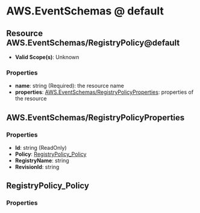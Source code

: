 # AWS.EventSchemas @ default

## Resource AWS.EventSchemas/RegistryPolicy@default
* **Valid Scope(s)**: Unknown
### Properties
* **name**: string (Required): the resource name
* **properties**: [AWS.EventSchemas/RegistryPolicyProperties](#awseventschemasregistrypolicyproperties): properties of the resource

## AWS.EventSchemas/RegistryPolicyProperties
### Properties
* **Id**: string (ReadOnly)
* **Policy**: [RegistryPolicy_Policy](#registrypolicypolicy)
* **RegistryName**: string
* **RevisionId**: string

## RegistryPolicy_Policy
### Properties

